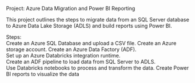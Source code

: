 Project: Azure Data Migration and Power BI Reporting

This project outlines the steps to migrate data from an SQL Server database to Azure Data Lake Storage (ADLS) and build reports using Power BI.

Steps:                                                                                                                        
Create an Azure SQL Database and upload a CSV file.
Create an Azure storage account.
Create an Azure Data Factory (ADF).                                                                                               
Set up an Azure Databricks integration runtime.                                                                                   
Create an ADF pipeline to load data from SQL Server to ADLS.                                                                      
Use Databricks notebooks to process and transform the data.
Create Power BI reports to visualize the data
